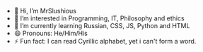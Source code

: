 - 👋 Hi, I’m MrSlushious
- 👀 I’m interested in Programming, IT, Philosophy and ethics
- 🌱 I’m currently learning Russian, CSS, JS, Python and HTML
- 😄 Pronouns: He/Him/His
- ⚡ Fun fact: I can read Cyrillic alphabet, yet i can't form a word.

<!---
MrSlushious/MrSlushious is a ✨ special ✨ repository because its `README.md` (this file) appears on your GitHub profile.
You can click the Preview link to take a look at your changes.
--->
